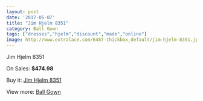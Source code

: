 ```yaml
---
layout: post
date: '2017-05-07'
title: "Jim Hjelm 8351"
category: Ball Gown
tags: ["dresses","hjelm","discount","made","online"]
image: http://www.extralace.com/6487-thickbox_default/jim-hjelm-8351.jpg
---
```

Jim Hjelm 8351

On Sales: **$474.98**
<a href="https://www.extralace.com/ball-gown/3074-jim-hjelm-8351.html"><amp-img layout="responsive" width="600" height="600" src="//www.extralace.com/6487-thickbox_default/jim-hjelm-8351.jpg" alt="Jim Hjelm 8351 0" /></a>

Buy it: [Jim Hjelm 8351](https://www.extralace.com/ball-gown/3074-jim-hjelm-8351.html "Jim Hjelm 8351")

View more: [Ball Gown](https://www.extralace.com/3-ball-gown "Ball Gown")